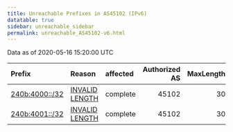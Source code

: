 ```yaml
---
title: Unreachable Prefixes in AS45102 (IPv6)
datatable: true
sidebar: unreachable_sidebar
permalink: unreachable_AS45102-v6.html
---
```


Data as of 2020-05-16 15:20:00 UTC


<div class="datatable-begin"></div>

| Prefix                                                 | Reason                                                                                                   | affected   |   Authorized AS |   MaxLength | Anchor                                       |   unreachable /48s |
|:-------------------------------------------------------|:---------------------------------------------------------------------------------------------------------|:-----------|----------------:|------------:|:---------------------------------------------|-------------------:|
| [240b:4000::/32](https://stat.ripe.net/240b:4000::/32) | [INVALID LENGTH](https://rpki-validator.ripe.net/announcement-preview?asn=AS45102&prefix=240b:4000::/32) | complete   |           45102 |          30 | [APNIC](unreachable_APNIC_RPKI_Root-v6.html) |              65536 |
| [240b:4001::/32](https://stat.ripe.net/240b:4001::/32) | [INVALID LENGTH](https://rpki-validator.ripe.net/announcement-preview?asn=AS45102&prefix=240b:4001::/32) | complete   |           45102 |          30 | [APNIC](unreachable_APNIC_RPKI_Root-v6.html) |              65536 |

<div class="datatable-end"></div>